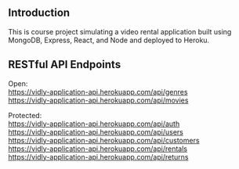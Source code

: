 ## Introduction

This is course project simulating a video rental application built using MongoDB, Express, React, and Node and deployed to Heroku.

## RESTful API Endpoints

Open: <br />
https://vidly-application-api.herokuapp.com/api/genres <br />
https://vidly-application-api.herokuapp.com/api/movies <br />

Protected: <br />
https://vidly-application-api.herokuapp.com/api/auth <br />
https://vidly-application-api.herokuapp.com/api/users <br />
https://vidly-application-api.herokuapp.com/api/customers <br />
https://vidly-application-api.herokuapp.com/api/rentals <br />
https://vidly-application-api.herokuapp.com/api/returns <br />
